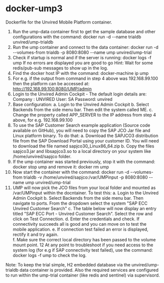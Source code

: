 # docker-ump3

Dockerfile for the Unvired Mobile Platform container. 

1.  Run the ump-data container first to get the sample database and other configurations with the command: docker run -d --name trialdb unvired/ump-trialdb
2.  Run the ump container and connect to the data container: docker run -d --volumes-from trialdb -p 8080:8080 --name ump unvired/ump-trial
3.  Check if startup is normal and if the server is running: docker logs -f ump
    If no errors are displayed you are good to go
    Hint: Wait for some redis/pub-sub messages to show up in the log.
4.  Find the docker host IP with the command: docker-machine ip ump
5.  For e.g. if the output from command in step 4 above was 192.168.99.100 then the platform can be accessed at: http://192.168.99.100:8080/UMP/admin
6.  Login to the Unvired Admin Cockpit - The default login details are:
    Company : UNVIRED
    User: SA
    Password: unvired
7.  Base configuration:
    a. Login to the Unvired Admin Cockpit
    b. Select Backends from the side menu bar.  Then edit the system called ME. 
    c. Change the property called APP_SERVER to the IP address from step 4 above, for e.g. 192.168.99.100
8.  To use the SAP Customer Search example application (Source code available on GitHub), you will need to copy the SAP JCO Jar file and Linux platform binary.  To do that:
    a. Download the SAPJCO3 distribution file from the SAP Download Portal using your customer ID.  You will need to download the file named sapjco30<build>_Linux86_64.zip
    b. Copy the files sapjco3.jar and libsapjco3.so to a local directory on your system like /home/unvired/sapjco folder.
9.  If the ump container was started previously, stop it with the command: docker stop ump and remove it: docker rm ump
10. Now start the container with the command: docker run -d --volumes-from trialdb -v /home/unvired/sapjco:/var/UMPinput -p 8080:8080 --name ump unvired/ump-trial
11. UMP will now pick the JCO files from your local folder and mounted as /var/UMPinput within the docntainer.  To test this:
    a. Login to the Unvired Admin Cockpit
    b. Select Backends from the side menu bar.  Then navigate to ports.  From the dropdown select the system "SAP ECC Unvired Customer Search" 
    c. The table below will now display an entry titled "SAP ECC Port - Unvired Customer Search".  Select the row and click on Test Connection.
    d. Enter the credentials and check.  If connectivity succeeds all is good and you can move on to test the mobile application.
    e. If connection test failed an error is displayed, rectify it and try again.  
    f. Make sure the correct local directory has been passed to the volume mount point.
12  At any point to troubleshoot if you need access to the system log (for e.g if SAP connectivity test failed), use the command: docker logs -f ump to check the log.

Note: To keep the trial simple, H2 embedded database via the unvired/ump-trialdb data container is provided.  Also the required services are configured to run within the ump-trial
container (like redis and sentinel) via supervisord.